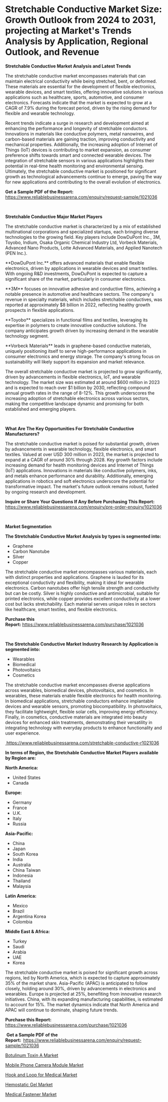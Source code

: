 <p><h1>Stretchable Conductive Market Size: Growth Outlook from 2024 to 2031, projecting at Market's Trends Analysis by Application, Regional Outlook, and Revenue</h1></p><p><strong>Stretchable Conductive Market Analysis and Latest Trends</strong></p>
<p><p>The stretchable conductive market encompasses materials that can maintain electrical conductivity while being stretched, bent, or deformed. These materials are essential for the development of flexible electronics, wearable devices, and smart textiles, offering innovative solutions in various applications such as healthcare, sports, automotive, and consumer electronics. Forecasts indicate that the market is expected to grow at a CAGR of 7.9% during the forecast period, driven by the rising demand for flexible and wearable technology. </p><p>Recent trends indicate a surge in research and development aimed at enhancing the performance and longevity of stretchable conductors. Innovations in materials like conductive polymers, metal nanowires, and carbon-based materials are gaining traction, improving conductivity and mechanical properties. Additionally, the increasing adoption of Internet of Things (IoT) devices is contributing to market expansion, as consumer preference shifts towards smart and connected wearable devices. The integration of stretchable sensors in various applications highlights their potential in real-time health monitoring and environmental sensing. Ultimately, the stretchable conductive market is positioned for significant growth as technological advancements continue to emerge, paving the way for new applications and contributing to the overall evolution of electronics.</p></p>
<p><strong>Get a Sample PDF of the Report:&nbsp;</strong> <a href="https://www.reliablebusinessarena.com/enquiry/request-sample/1021036?utm_campaign=1282&utm_medium=2&utm_source=Github&utm_content=ia&utm_term=02102024&utm_id=stretchable-conductive">https://www.reliablebusinessarena.com/enquiry/request-sample/1021036</a></p>
<p>&nbsp;</p>
<p><strong>Stretchable Conductive Major Market Players</strong></p>
<p><p>The stretchable conductive market is characterized by a mix of established multinational corporations and specialized startups, each bringing diverse technologies to the growing field. Key players include DowDuPont Inc., 3M, Toyobo, Indium, Osaka Organic Chemical Industry Ltd, Vorbeck Materials, Advanced Nano Products, Lotte Advanced Materials, and Applied Nanotech (PEN Inc.).</p><p>**DowDuPont Inc.** offers advanced materials that enable flexible electronics, driven by applications in wearable devices and smart textiles. With ongoing R&D investments, DowDuPont is expected to capture a significant share of the market, particularly in consumer electronics.</p><p>**3M** focuses on innovative adhesive and conductive films, achieving a notable presence in automotive and healthcare sectors. The company's revenue in specialty materials, which includes stretchable conductives, was reported at approximately $8 billion in 2022, reflecting healthy growth prospects in flexible applications.</p><p>**Toyobo** specializes in functional films and textiles, leveraging its expertise in polymers to create innovative conductive solutions. The company anticipates growth driven by increasing demand in the wearable technology segment.</p><p>**Vorbeck Materials** leads in graphene-based conductive materials, uniquely positioning itself to serve high-performance applications in consumer electronics and energy storage. The company's strong focus on sustainability will likely support its expansion and market relevance.</p><p>The overall stretchable conductive market is projected to grow significantly, driven by advancements in flexible electronics, IoT, and wearable technology. The market size was estimated at around $600 million in 2023 and is expected to reach over $1 billion by 2030, reflecting compound annual growth rates in the range of 8-12%. This growth underscores the increasing adoption of stretchable electronics across various sectors, making the competitive landscape dynamic and promising for both established and emerging players.</p></p>
<p>&nbsp;</p>
<p><strong>What Are The Key Opportunities For Stretchable Conductive Manufacturers?</strong></p>
<p><p>The stretchable conductive market is poised for substantial growth, driven by advancements in wearable technology, flexible electronics, and smart textiles. Valued at over USD 300 million in 2023, the market is projected to expand at a CAGR of around 30% through 2028. Key growth factors include increasing demand for health monitoring devices and Internet of Things (IoT) applications. Innovations in materials like conductive polymers, inks, and metals enhance performance and durability. Additionally, emerging applications in robotics and soft electronics underscore the potential for transformative impact. The market's future outlook remains robust, fueled by ongoing research and development.</p></p>
<p><strong>Inquire or Share Your Questions If Any Before Purchasing This Report:</strong> <a href="https://www.reliablebusinessarena.com/enquiry/pre-order-enquiry/1021036?utm_campaign=1282&utm_medium=2&utm_source=Github&utm_content=ia&utm_term=02102024&utm_id=stretchable-conductive">https://www.reliablebusinessarena.com/enquiry/pre-order-enquiry/1021036</a></p>
<p>&nbsp;</p>
<p><strong>Market Segmentation</strong></p>
<p><strong>The Stretchable Conductive Market Analysis by types is segmented into:</strong></p>
<p><ul><li>Graphene</li><li>Carbon Nanotube</li><li>Silver</li><li>Copper</li></ul></p>
<p><p>The stretchable conductive market encompasses various materials, each with distinct properties and applications. Graphene is lauded for its exceptional conductivity and flexibility, making it ideal for wearable electronics. Carbon nanotubes offer high tensile strength and conductivity but can be costly. Silver is highly conductive and antimicrobial, suitable for printed electronics, while copper provides excellent conductivity at a lower cost but lacks stretchability. Each material serves unique roles in sectors like healthcare, smart textiles, and flexible electronics.</p></p>
<p><strong>Purchase this Report:&nbsp;</strong><a href="https://www.reliablebusinessarena.com/purchase/1021036?utm_campaign=1282&utm_medium=2&utm_source=Github&utm_content=ia&utm_term=02102024&utm_id=stretchable-conductive">https://www.reliablebusinessarena.com/purchase/1021036</a></p>
<p>&nbsp;</p>
<p><strong>The Stretchable Conductive Market Industry Research by Application is segmented into:</strong></p>
<p><ul><li>Wearables</li><li>Biomedical</li><li>Photovoltaics</li><li>Cosmetics</li></ul></p>
<p><p>The stretchable conductive market encompasses diverse applications across wearables, biomedical devices, photovoltaics, and cosmetics. In wearables, these materials enable flexible electronics for health monitoring. In biomedical applications, stretchable conductors enhance implantable devices and wearable sensors, promoting biocompatibility. In photovoltaics, they facilitate lightweight, flexible solar cells, improving energy efficiency. Finally, in cosmetics, conductive materials are integrated into beauty devices for enhanced skin treatments, demonstrating their versatility in integrating technology with everyday products to enhance functionality and user experience.</p></p>
<p><a href="https://www.reliablebusinessarena.com/stretchable-conductive-r1021036?utm_campaign=1282&utm_medium=2&utm_source=Github&utm_content=ia&utm_term=02102024&utm_id=stretchable-conductive">&nbsp;https://www.reliablebusinessarena.com/stretchable-conductive-r1021036</a></p>
<p><strong>In terms of Region, the Stretchable Conductive Market Players available by Region are:</strong></p>
<p>
    <p> <strong> North America: </strong>
        <ul>
            <li>United States</li>
            <li>Canada</li>
        </ul>
        </p> 
    <p> <strong> Europe: </strong>
        <ul>
            <li>Germany</li>
            <li>France</li>
            <li>U.K.</li>
            <li>Italy</li>
            <li>Russia</li>
        </ul>
        </p> 
    <p> <strong> Asia-Pacific: </strong>
        <ul>
            <li>China</li>
            <li>Japan</li>
            <li>South Korea</li>
            <li>India</li>
            <li>Australia</li>
            <li>China Taiwan</li>
            <li>Indonesia</li>
            <li>Thailand</li>
            <li>Malaysia</li>
        </ul>
        </p> 
    <p> <strong> Latin America: </strong>
        <ul>
            <li>Mexico</li>
            <li>Brazil</li>
            <li>Argentina Korea</li>
            <li>Colombia</li>
        </ul>
        </p> 
    <p> <strong> Middle East & Africa: </strong>
        <ul>
            <li>Turkey</li>
            <li>Saudi</li>
            <li>Arabia</li>
            <li>UAE</li>
            <li>Korea</li>
        </ul>
    </p>
    </p>
<p><p>The stretchable conductive market is poised for significant growth across regions, led by North America, which is expected to capture approximately 35% of the market share. Asia-Pacific (APAC) is anticipated to follow closely, holding around 30%, driven by advancements in electronics and wearables. Europe is projected at 25%, benefiting from innovative research initiatives. China, with its expanding manufacturing capabilities, is estimated to account for 15%. The market dynamics indicate that North America and APAC will continue to dominate, shaping future trends.</p></p>
<p><strong>Purchase this Report: </strong><a href="https://www.reliablebusinessarena.com/purchase/1021036?utm_campaign=1282&utm_medium=2&utm_source=Github&utm_content=ia&utm_term=02102024&utm_id=stretchable-conductive">https://www.reliablebusinessarena.com/purchase/1021036</a></p>
<p>&nbsp;<strong>Get a Sample PDF of the Report:&nbsp;&nbsp;</strong><a href="https://www.reliablebusinessarena.com/enquiry/request-sample/1021036?utm_campaign=1282&utm_medium=2&utm_source=Github&utm_content=ia&utm_term=02102024&utm_id=stretchable-conductive">https://www.reliablebusinessarena.com/enquiry/request-sample/1021036</a></p>
<p><strong></strong></p>
<p><p><a href="https://www.linkedin.com/pulse/market-insights-global-botulinum-toxin-forecast-innovation-i17cc?trackingId=UWOH1ohIQ1WYo5XG2GrQtg%3D%3D&utm_campaign=1282&utm_medium=2&utm_source=Github&utm_content=ia&utm_term=02102024&utm_id=stretchable-conductive">Botulinum Toxin A Market</a></p><p><a href="https://www.linkedin.com/pulse/how-regions-adapting-mobile-phone-camera-module-market-global-navwc?trackingId=zLsHkB4rRu22nn3hYuw6wQ%3D%3D&utm_campaign=1282&utm_medium=2&utm_source=Github&utm_content=ia&utm_term=02102024&utm_id=stretchable-conductive">Mobile Phone Camera Module Market</a></p><p><a href="https://issuu.com/reportprime-2/docs/hook-and-loop-for-medical-market-si_af24a033817004?utm_campaign=1282&utm_medium=2&utm_source=Github&utm_content=ia&utm_term=02102024&utm_id=stretchable-conductive">Hook and Loop for Medical Market</a></p><p><a href="https://www.linkedin.com/pulse/navigating-hemostatic-gel-market-expert-analysis-forecast-ol2tc?trackingId=EcO2GtVATbmlAumBB4Ynzw%3D%3D&utm_campaign=1282&utm_medium=2&utm_source=Github&utm_content=ia&utm_term=02102024&utm_id=stretchable-conductive">Hemostatic Gel Market</a></p><p><a href="https://issuu.com/reportprime-2/docs/medical-fastener-market-size-2030.p_adf138d176d017?utm_campaign=1282&utm_medium=2&utm_source=Github&utm_content=ia&utm_term=02102024&utm_id=stretchable-conductive">Medical Fastener Market</a></p></p>